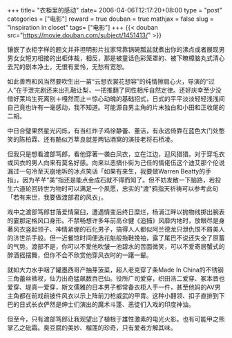 +++
title= "衣柜里的感动"
date= 2006-04-06T12:17:20+08:00
type = "post"
categories = ["电影"]
reward = true
douban = true
mathjax = false
slug = "inspiration in closet"
tags= ["电影"]
+++
{{< douban src="https://movie.douban.com/subject/1451413/" >}}

镶嵌了衣柜字样的题文并非坦明影片拉家常靠锅碗瓢盆就煮出你的沸点或者展现男男女女短刃相接的出柜体裁，相反，那是被童话色彩笼罩的、被下暸樟脑丸式清心去咒的剧本净土，无恨有爱怜，无愁有宽恕。

如此善煦和风当然要吹生出一苗“云想衣裳花想容”的纯情擦肩心火，导演的“过人”在于泄完剧还来出孔融让梨，一把推翻了同性相斥自然定律。还好庆幸至少没借好莱坞生死离别＋嘎然而止＝惊心动魄的基础招式，日式的平平淡淡轻轻浅浅间自己竟也许有一毫感动，我不知道。可能源自男主角的片末独白和小田和正收尾的二胡。

中日合璧果然星光闪烁，有当红炸子鸡徐静蕾、董洁，有永远倚靠在蓝色大门处憨笑的陈柏霖、还有酷似万莘良就差两钻酒窝的演技老将石桥凌。
<!--more-->
但我只是想看渡部笃郎，看他穿著一袭白风衣，立在江边，迎风猎猎。对于穿毛衣或风衣的男人向来有莫名好感。向来以恶搞仆街为己任的情佬伍这个迪艾那个伦说漏过一句冷至天崩地坼的冰点笑话「如果有来生，我要做Warren Beatty的手指」，因为芊芊“美”指还是能点金成石就不得而知了。但不妨发散一下脑路，若投生六道轮回转世为物时可以满足一个夙愿，忠实的"渡"鸦指天祈祷可以参考此句「若有来世，我要做渡部君的风衣」。

戏中之渡部笃郎甘落爱情窠臼，遭遇情变后终日糜烂，杨浦江畔以抛物线掷出腕表的霎那定格风口身形。不禁畅想许多年前高仓健《追捕》风靡内地时，放眼尽是身著风衣竖起领子、神情紧绷的石化男子，搞得人人都似阿兰德龙只泄仇恨不屑美人的济世杀手般。但一近餐馆时间便选花魁般拖鞋挽袖，露了尾巴不说还失全了原蓄的气势。渡部不是，你可以不爱他吹皱一池碧水的苦面微笑，可以不爱寄居蟹式的醉酒摇摆舞，但你不会不欣赏他穿风衣时的一躇一颦。

就如大力水手咽了罐墨西哥产抽芽菠菜，超人老克穿了条Made In China的不锈钢三角蕾丝裤衩，仙力出奇猛飙数百巴仙。役所广司爱穿，织田浩二爱穿、冢本晋也爱穿、堤真一爱穿，斯文儒雅的日本男子都常备衣柜人手一件，甚至他妈的AV男主角都在前戏前披件风衣以示上阵前刀枪威武的甲胄。这种小翻领、扣子直排到下巴的日式长衣俨然是绅士们演出的魔术斗蓬、恶徒们入戏的印度神油。

但至今，只有渡部笃郎让我观望出了植根于雄性激素的电光火影。也有可能甲之熊掌乙之砒霜。臭豆腐的美妙、榴莲的珍奇，只有爱者方解其味。